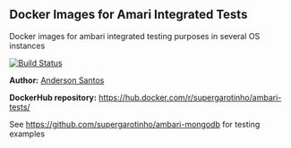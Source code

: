 ## Docker Images for Amari Integrated Tests
Docker images for ambari integrated testing purposes in several OS instances

[![Build Status](https://dockerbuildbadges.quelltext.eu/status.svg?organization=supergarotinho&repository=ambari%2Dtests)](https://hub.docker.com/r/supergarotinho/ambari-tests/)

**Author:** [Anderson Santos](https://br.linkedin.com/in/andersonrss)

**DockerHub repository:** https://hub.docker.com/r/supergarotinho/ambari-tests/


See https://github.com/supergarotinho/ambari-mongodb for testing examples
